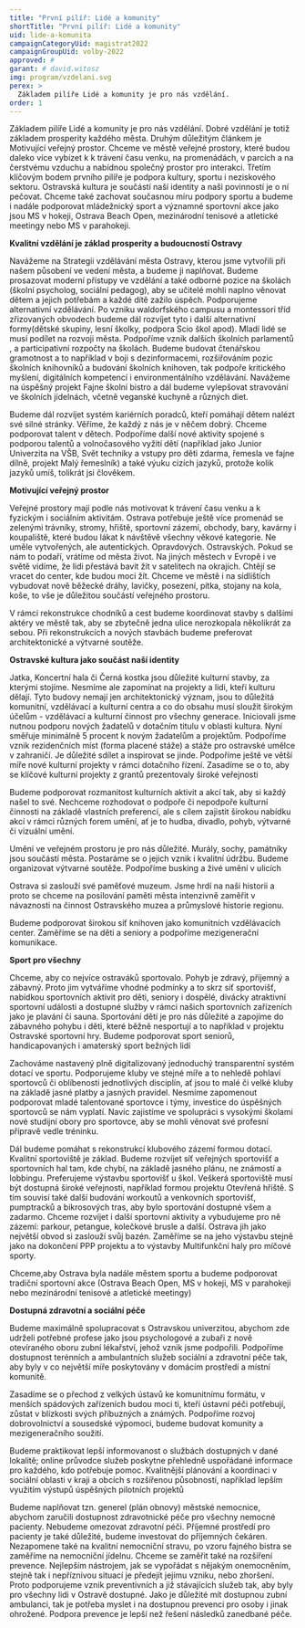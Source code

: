 ```yaml
---
title: "První pilíř: Lidé a komunity"
shortTitle: "První pilíř: Lidé a komunity"
uid: lide-a-komunita
campaignCategoryUid: magistrat2022
campaignGroupUid: volby-2022
approved: #
garant: # david.witosz
img: program/vzdelani.svg
perex: >
  Základem pilíře Lidé a komunity je pro nás vzdělání.
order: 1
---
```


Základem pilíře Lidé a komunity je pro nás vzdělání. Dobré vzdělání je totiž základem prosperity každého města. Druhým důležitým článkem je Motivující veřejný prostor. Chceme ve městě veřejné prostory, které budou daleko více vybízet k k trávení času venku, na promenádách, v parcích a na čerstvému vzduchu a nabídnou společný prostor pro interakci. Třetím klíčovým bodem prvního pilíře je podpora kultury, sportu i neziskového sektoru. Ostravská kultura je součástí naší identity a naši povinností je o ní pečovat. Chceme také zachovat současnou míru podpory sportu a budeme i nadále podporovat mládežnický sport a významné sportovní akce jako jsou MS v hokeji, Ostrava Beach Open, mezinárodní tenisové a atletické meetingy nebo MS v parahokeji.

**Kvalitní vzdělání je základ prosperity a budoucností Ostravy**

Navážeme na Strategii vzdělávání města Ostravy, kterou jsme vytvořili při našem působení ve vedení města, a budeme ji naplňovat.  Budeme prosazovat moderní přístupy ve vzdělání a také odborné pozice na školách (školní psycholog, sociální pedagog), aby se učitelé mohli naplno věnovat dětem a jejich potřebám a každé dítě zažilo úspěch. Podporujeme alternativní vzdělávání. Po vzniku waldorfského campusu a montessori tříd zřizovaných obvodech budeme dál rozvíjet tyto i další alternativní formy(dětské skupiny, lesní školky, podpora Scio škol apod).
Mladí lidé se musí podílet na rozvoji města. Podpoříme vznik dalších školních parlamentů , a participativní rozpočty na školách. Budeme budovat čtenářskou gramotnost a to například v boji s dezinformacemi, rozšiřováním pozic školních knihovníků a budování školních knihoven, tak podpoře kritického myšlení, digitálních kompetencí i environmentálního vzdělávání.
Navážeme na úspěšný projekt Fajne školní bistro a dál budeme vylepšovat stravování ve školních jídelnách, včetně veganské kuchyně a různých diet. 

Budeme dál rozvíjet systém kariérních poradců, kteří pomáhají dětem nalézt své silné stránky. Věříme, že každý z nás je v něčem dobrý. Chceme podporovat talent v dětech. Podpoříme další nové aktivity spojené s podporou talentů a volnočasového vyžití dětí (například jako Junior Univerzita na VŠB, Svět techniky a vstupy pro děti zdarma, řemesla ve fajne dílně, projekt Malý řemeslník) a také výuku cizích jazyků, protože kolik jazyků umíš, tolikrát jsi člověkem. 

**Motivující veřejný prostor**

Veřejné prostory mají podle nás motivovat k trávení času venku a k fyzickým i sociálním aktivitám. Ostrava potřebuje ještě více promenád se zelenými trávníky, stromy, hřiště, sportovní zázemí, obchody, bary, kavárny i koupaliště, které budou lákat k návštěvě všechny věkové kategorie. Ne uměle vytvořených, ale autentických. Opravdových. Ostravských. Pokud se nám to podaří, vrátíme od města život. Na jiných městech v Evropě i ve světě vidíme, že lidi přestává bavit žít v satelitech na okrajích. Chtějí se vracet do center, kde budou moci žít. Chceme ve městě i na sídlištích vybudovat nově běžecké dráhy, lavičky, posezení, pítka, stojany na kola, koše, to vše je důležitou součástí veřejného prostoru. 

V rámci rekonstrukce chodníků a cest budeme koordinovat stavby s dalšími aktéry ve městě tak, aby se zbytečně jedna ulice nerozkopala několikrát za sebou. Při rekonstrukcích a nových stavbách budeme preferovat architektonické a výtvarné soutěže.

**Ostravské kultura jako součást naší identity**

Jatka, Koncertní hala či Černá kostka jsou důležité kulturní stavby, za kterými stojíme. Nesmíme ale zapomínat na projekty a lidi, kteří kulturu dělají. Tyto budovy nemají jen architektonický význam, jsou to důležitá komunitní, vzdělávací a kulturní centra a co do obsahu musí sloužit širokým účelům - vzdělávací a kulturní činnost pro všechny generace. Iniciovali jsme nutnou podporu nových žadatelů v dotačním titulu v oblasti kultura. Nyní směřuje minimálně 5 procent k novým žadatelům a projektům. Podpoříme vznik rezidenčních míst (forma placené stáže) a stáže pro ostravské umělce v zahraničí. Je důležité sdílet a inspirovat se jinde. Podpoříme ještě ve větší míře nové kulturní projekty v rámci dotačního řízení. Zasadíme se o to, aby se klíčové kulturní projekty z grantů prezentovaly široké veřejnosti

Budeme podporovat rozmanitost kulturních aktivit a akcí tak, aby si každý našel to své. Nechceme rozhodovat o podpoře či nepodpoře kulturní činnosti na základě vlastních preferencí, ale s cílem zajistit širokou nabídku akcí v rámci různých forem umění, ať je to hudba, divadlo, pohyb, výtvarné či vizuální umění. 

Umění ve veřejném prostoru je pro nás důležité. Murály, sochy, památníky jsou součástí města. Postaráme se o jejich vznik i kvalitní údržbu. Budeme organizovat výtvarné soutěže. Podpoříme busking a živé umění v ulicích

Ostrava si zaslouží své paměťové muzeum. Jsme hrdí na naši historii a proto se chceme na posilování paměti města intenzivně zaměřit v návaznosti na činnost Ostravského muzea a průmyslové historie regionu. 

Budeme podporovat širokou síť knihoven jako komunitních vzdělávacích center. Zaměříme se na děti a seniory a podpoříme mezigenerační komunikace.

**Sport pro všechny**

Chceme, aby co nejvíce ostraváků sportovalo. Pohyb je zdravý, příjemný a zábavný. Proto jim vytváříme vhodné podmínky a to skrz síť sportovišť, nabídkou sportovních aktivit pro děti, seniory i dospělé, divácky atraktivní sportovní události a dostupné služby v rámci našich sportovních zařízeních jako je plavání či sauna. Sportování dětí je pro nás důležité a zapojíme do zábavného pohybu i děti, které běžně nesportují a to například v projektu Ostravské sportovní hry. Budeme podporovat sport seniorů, handicapovaných i amaterský sport bežných lidí

Zachováme nastavený plně digitalizovaný jednoduchý transparentní systém dotací ve sportu. Podporujeme kluby ve stejné míře a to nehledě pohlaví sportovců či oblíbenosti jednotlivých disciplín, ať jsou to malé či velké kluby na základě jasné platby a jasných pravidel.  Nesmíme zapomenout podporovat mladé talentované sportovce i týmy, investice do úspěšných sportovců se nám vyplatí. Navíc zajistíme ve spolupráci s vysokými školami nové studijní obory pro sportovce, aby se mohli věnovat své profesní přípravě vedle tréninku.

Dál budeme pomáhat s rekonstrukcí klubového zázemí formou dotací. Kvalitní sportoviště je základ. Budeme rozvíjet síť veřejných sportovišť a sportovních hal tam, kde chybí, na základě jasného plánu, ne známostí a lobbingu. Preferujeme výstavbu sportovišť u škol. Veškerá sportoviště musí být dostupná široké veřejnosti, například formou projektu Otevřená hřiště. S tím souvisí také další budování workoutů a venkovních sportovišť, pumptracků a bikrosových tras, aby bylo sportování dostupné všem a zadarmo. Chceme rozvíjet i další sportovní aktivity a vybudujeme pro ně zázemí: parkour, petangue, kolečkové brusle a další. Ostrava jih jako největší obvod si zaslouží svůj bazén. Zaměříme se na jeho výstavbu stejně jako na dokončení PPP projektu a to výstavby Multifunkční haly pro míčové sporty.

Chceme,aby Ostrava byla nadále městem sportu a budeme podporovat tradiční sportovní akce (Ostrava Beach Open, MS v hokeji, MS v parahokeji nebo mezinárodní tenisové a atletické meetingy)

**Dostupná zdravotní a sociální péče**

Budeme maximálně spolupracovat s Ostravskou univerzitou, abychom zde udrželi potřebné profese jako jsou psychologové a zubaři z nově otevíraného oboru zubní lékařství, jehož vznik jsme podpořili. Podpoříme dostupnost terénních a ambulantních služeb sociální a zdravotní péče tak, aby byly v co největší míře poskytovány v domácím prostředí a místní komunitě.

Zasadíme se o přechod z velkých ústavů ke komunitnímu formátu, v menších spádových zařízeních budou moci ti, kteří ústavní péči potřebují, zůstat v blízkosti svých příbuzných a známých. Podpoříme rozvoj dobrovolnictví a sousedské výpomoci, budeme budovat komunity a mezigeneračního soužití. 

Budeme praktikovat lepší informovanost o službách dostupných v dané lokalitě; online průvodce služeb poskytne přehledně uspořádané informace pro každého, kdo potřebuje pomoc. Kvalitnější plánování a koordinaci v sociální oblasti v kraji a obcích s rozšířenou působností, například lepším využitím výstupů úspěšných pilotních projektů 

Budeme naplňovat tzn. generel (plán obnovy) městské nemocnice, abychom zaručili dostupnost zdravotnické péče pro všechny nemocné pacienty. Nebudeme omezovat zdravotní péči. Příjemné prostředí pro pacienty je také důležité, budeme investovat do příjemných čekáren. Nezapomene také na kvalitní nemocniční stravu, po vzoru fajného bistra se zaměříme na nemocniční jídelnu.
Chceme se zaměřit také na rozšíření prevence. Nejlepším nástrojem, jak se vypořádat s nějakým onemocněním, stejně tak i nepříznivou situací je předejít jejímu vzniku, nebo zhoršení. Proto podporujeme vznik preventivních a již stávajících služeb tak, aby byly pro všechny lidi v Ostravě dostupné. Jako je důležité mít dostupnou zubní ambulanci, tak je potřeba myslet i na dostupnou prevenci pro osoby i jinak ohrožené. Podpora prevence je lepší než řešení následků zanedbané péče.